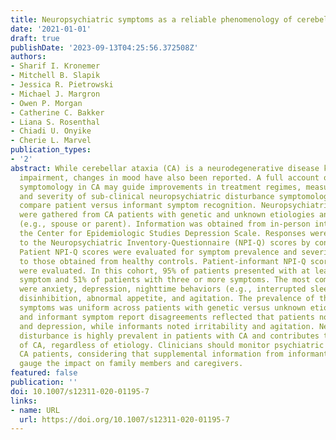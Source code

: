 ```yaml
---
title: Neuropsychiatric symptoms as a reliable phenomenology of cerebellar ataxia
date: '2021-01-01'
draft: true
publishDate: '2023-09-13T04:25:56.372508Z'
authors:
- Sharif I. Kronemer
- Mitchell B. Slapik
- Jessica R. Pietrowski
- Michael J. Margron
- Owen P. Morgan
- Catherine C. Bakker
- Liana S. Rosenthal
- Chiadi U. Onyike
- Cherie L. Marvel
publication_types:
- '2'
abstract: While cerebellar ataxia (CA) is a neurodegenerative disease known for motor
  impairment, changes in mood have also been reported. A full account of neuropsychiatric
  symptomology in CA may guide improvements in treatment regimes, measure the presence
  and severity of sub-clinical neuropsychiatric disturbance symptomology in CA, and
  compare patient versus informant symptom recognition. Neuropsychiatric phenomena
  were gathered from CA patients with genetic and unknown etiologies and their informants
  (e.g., spouse or parent). Information was obtained from in-person interviews and
  the Center for Epidemiologic Studies Depression Scale. Responses were converted
  to the Neuropsychiatric Inventory-Questionnaire (NPI-Q) scores by consensus ratings.
  Patient NPI-Q scores were evaluated for symptom prevalence and severity relative
  to those obtained from healthy controls. Patient-informant NPI-Q score disagreements
  were evaluated. In this cohort, 95% of patients presented with at least one neuropsychiatric
  symptom and 51% of patients with three or more symptoms. The most common symptoms
  were anxiety, depression, nighttime behaviors (e.g., interrupted sleep), irritability,
  disinhibition, abnormal appetite, and agitation. The prevalence of these neuropsychiatric
  symptoms was uniform across patients with genetic versus unknown etiologies. Patient
  and informant symptom report disagreements reflected that patients noted sleep impairment
  and depression, while informants noted irritability and agitation. Neuropsychiatric
  disturbance is highly prevalent in patients with CA and contributes to the phenomenology
  of CA, regardless of etiology. Clinicians should monitor psychiatric health in their
  CA patients, considering that supplemental information from informants can help
  gauge the impact on family members and caregivers.
featured: false
publication: ''
doi: 10.1007/s12311-020-01195-7
links:
- name: URL
  url: https://doi.org/10.1007/s12311-020-01195-7
---
```


